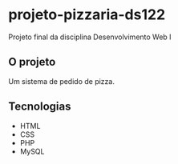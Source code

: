 # projeto-pizzaria-ds122
Projeto final da disciplina Desenvolvimento Web I

## O projeto
Um sistema de pedido de pizza.

## Tecnologias
- HTML
- CSS
- PHP
- MySQL
